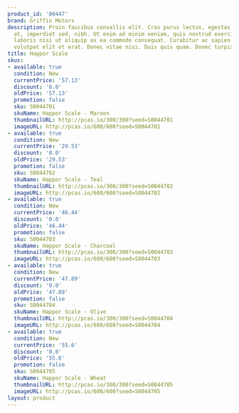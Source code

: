 ```yaml
---
product_id: '00447'
brand: Griffin Motors
description: Proin faucibus convallis elit. Cras purus lectus, egestas eu, vehicula
  at, imperdiet sed, nibh. Ut enim ad minim veniam, quis nostrud exercitation ullamco
  laboris nisi ut aliquip ex ea commodo consequat. Curabitur ac sapien. Donec ut dolor.Duis
  volutpat elit et erat. Donec vitae nisi. Duis quis quam. Donec turpis.
title: Happor Scale
skus:
- available: true
  condition: New
  currentPrice: '57.13'
  discount: '0.0'
  oldPrice: '57.13'
  promotion: false
  sku: S0044701
  skuName: Happor Scale - Maroon
  thumbnailURL: http://pcas.io/300/300?seed=S0044701
  imageURL: http://pcas.io/600/600?seed=S0044701
- available: true
  condition: New
  currentPrice: '29.53'
  discount: '0.0'
  oldPrice: '29.53'
  promotion: false
  sku: S0044702
  skuName: Happor Scale - Teal
  thumbnailURL: http://pcas.io/300/300?seed=S0044702
  imageURL: http://pcas.io/600/600?seed=S0044702
- available: true
  condition: New
  currentPrice: '46.44'
  discount: '0.0'
  oldPrice: '46.44'
  promotion: false
  sku: S0044703
  skuName: Happor Scale - Charcoal
  thumbnailURL: http://pcas.io/300/300?seed=S0044703
  imageURL: http://pcas.io/600/600?seed=S0044703
- available: true
  condition: New
  currentPrice: '47.89'
  discount: '0.0'
  oldPrice: '47.89'
  promotion: false
  sku: S0044704
  skuName: Happor Scale - Olive
  thumbnailURL: http://pcas.io/300/300?seed=S0044704
  imageURL: http://pcas.io/600/600?seed=S0044704
- available: true
  condition: New
  currentPrice: '55.6'
  discount: '0.0'
  oldPrice: '55.6'
  promotion: false
  sku: S0044705
  skuName: Happor Scale - Wheat
  thumbnailURL: http://pcas.io/300/300?seed=S0044705
  imageURL: http://pcas.io/600/600?seed=S0044705
layout: product
---
```


